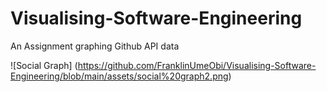 # Visualising-Software-Engineering
An Assignment graphing Github API data


![Social Graph] (https://github.com/FranklinUmeObi/Visualising-Software-Engineering/blob/main/assets/social%20graph2.png)